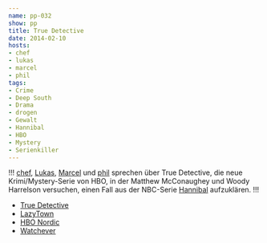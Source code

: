 ```yaml
---
name: pp-032
show: pp
title: True Detective
date: 2014-02-10
hosts:
- chef
- lukas
- marcel
- phil
tags:
- Crime
- Deep South
- Drama
- drogen
- Gewalt
- Hannibal
- HBO
- Mystery
- Serienkiller
---
```

!!!
[chef](https://twitter.com/grischder), [Lukas](https://twitter.com/blubser), [Marcel](https://twitter.com/sirmarcel) und [phil](https://twitter.com/philgrooves) sprechen über True Detective, die neue Krimi/Mystery-Serie von HBO, in der Matthew McConaughey und Woody Harrelson versuchen, einen Fall aus der NBC-Serie [Hannibal](https://secure.retinacast.de/rtc-pp-e28-hannibal/) aufzuklären.
!!!

- [True Detective](http://www.imdb.com/title/tt2356777/?ref_=fn_al_tt_1)
- [LazyTown](http://de.wikipedia.org/wiki/LazyTown)
- [HBO Nordic](http://hbonordic.com/home)
- [Watchever](http://www.watchever.de)
